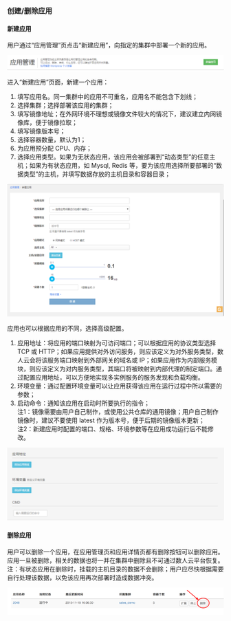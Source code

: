 ### 创建/删除应用

#### 新建应用

用户通过“应用管理”页点击“新建应用”，向指定的集群中部署一个新的应用。  

![](Create_app_button.png) 

进入“新建应用”页面，新建一个应用：  

1. 填写应用名。同一集群中的应用不可重名，应用名不能包含下划线；  
2. 选择集群；选择部署该应用的集群；  
2. 填写镜像地址；在外网环境不理想或镜像文件较大的情况下，建议建立内网镜像库，便于镜像拉取；  
3. 填写镜像版本号；  
4. 选择容器数量，默认为1；  
5. 为应用预分配 CPU、内存；  
6. 选择应用类型。如果为无状态应用，该应用会被部署到“动态类型”的任意主机；如果为有状态应用，如 Mysql, Redis 等，要为该应用选择所要部署的“数据类型”的主机，并填写数据存放的主机目录和容器目录；  

![create_a_new_app](Create_a_new_app.png)  

应用也可以根据应用的不同，选择高级配置。  

1. 应用地址：将应用的端口映射为可访问端口；可以根据应用的协议类型选择 TCP 或 HTTP；如果应用提供对外访问服务，则应该定义为对外服务类型，数人云会将该服务端口映射到外部网关的域名或 IP；如果应用作为内部服务模块，则应该定义为对内服务类型，其端口将被映射到内部代理的制定端口。通过配置应用地址，可以方便地实现多实例服务的服务发现和负载均衡。
2. 环境变量：通过配置环境变量可以让应用获得该应用在运行过程中所以需要的参数；  
3. 启动命令：通知该应用在启动时所要执行的指令；  
注1：镜像需要由用户自己制作，或使用公共仓库的通用镜像；用户自己制作镜像时，建议不要使用 latest 作为版本号，便于后期的镜像版本更新；  
注2：新建应用时配置的端口、规格、环境参数等在应用成功运行后不能修改。  

![create a new app2](Create_a_new_app2.png)

#### 删除应用

用户可以删除一个应用，在应用管理页和应用详情页都有删除按钮可以删除应用。应用一旦被删除，相关的数据也将一并在集群中删除且不可通过数人云平台恢复。     
注：有状态应用在删除时，挂载的主机目录的数据不会删除；用户应尽快根据需要自行处理该数据，以免该应用再次部署时造成数据冲突。  

![](Delete_app.png)

